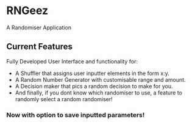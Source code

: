 # RNGeez

A Randomiser Application

## Current Features
Fully Developed User Interface and functionality for:
- A Shuffler that assigns user inputter elements in the form x:y.
- A Random Number Generator with customisable range and amount.
- A Decision maker that pics a random decision to make for you.
- And finally, if you dont know which randomiser to use, a feature to randomly select a random randomiser! 

### Now with option to save inputted parameters!
